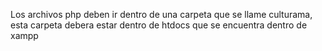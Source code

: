 Los archivos php deben ir dentro de una carpeta que se llame culturama, esta carpeta debera estar dentro de htdocs que se encuentra dentro de xampp
